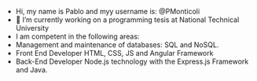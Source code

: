 -  Hi, my name is Pablo and myy username is: @PMonticoli
- 🔭 I’m currently working on a programming tesis at National Technical University 
- I am competent in the following areas:
- Management and maintenance of databases:
 SQL and NoSQL.
- Front End Developer
HTML, CSS, JS and Angular Framework
- Back-End Developer
Node.js technology with the Express.js Framework and Java.

